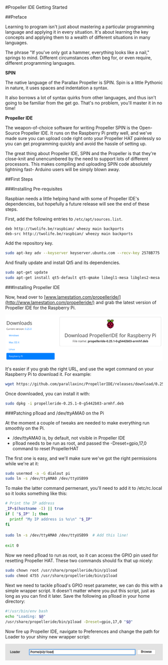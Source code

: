 #Propeller IDE Getting Started

##Preface

Learning to program isn't just about mastering a particular programming language
and applying it in every situation. It's about learning the key concepts
and applying them to a wealth of different situations in many languages.

The phrase "If you've only got a hammer, everything looks like a nail," springs to mind.
Different circumstances often beg for, or even require, different programming languages.

**SPIN**

The native language of the Parallax Propeller is SPIN. Spin is a little Pythonic in nature, 
it uses spaces and indentation a syntax.

It also borrows a lot of syntax quirks from other languages, and thus isn't going to be
familiar from the get go. That's no problem, you'll master it in no time!

**Propeller IDE**

The weapon-of-choice software for writing Propeller SPIN is the Open-Source Propeller IDE.
It runs on the Raspberry Pi pretty well, and we've made sure you can upload code right onto
your Propeller HAT painlessly so you can get programming quickly and avoid the hassle of setting up.

The great thing about Propeller IDE, SPIN and the Propeller is that they're close-knit and
unencumbered by the need to support lots of different processors. This makes compiling and uploading
SPIN code absolutely lightning fast- Arduino users will be simply blown away.

##First Steps

###Installing Pre-requisites

Raspbian needs a little helping hand with some of Propeller IDE's dependencies, but hopefully a future
release will see the end of these steps.

First, add the following entries to `/etc/apt/sources.list`.

```
deb http://twolife.be/raspbian/ wheezy main backports
deb-src http://twolife.be/raspbian/ wheezy main backports
```

Add the repository key.

```bash
sudo apt-key adv --keyserver keyserver.ubuntu.com --recv-key 2578B775
```

And finally update and install Qt5 and its dependencies.

```bash
sudo apt-get update
sudo apt-get install qt5-default qt5-qmake libegl1-mesa libgles2-mesa
```

###Installing Propeller IDE

Now, head over to [www.lamestation.com/propelleride/](http://www.lamestation.com/propelleride/) and grab the latest 
version of Propeller IDE for the Raspberry Pi.

![Propeller IDE download](images/propeller-ide-download.png)

It's easier if you grab the right URL, and use the wget command on your 
Raspberry Pi to download it. For example:

```bash
wget https://github.com/parallaxinc/PropellerIDE/releases/download/0.25.1/propelleride-0.25.1-0-g5442b03-armhf.deb
```

Once downloaded, you can install it with:

```bash
sudo dpkg -i propelleride-0.25.1-0-g5442b03-armhf.deb
```

###Patching p1load and /dev/ttyAMA0 on the Pi

At the moment a couple of tweaks are needed to make everything run smoothly on the Pi. 

* /dev/ttyAMA0 is, by default, not visible in Propeller IDE
* p1load needs to be run as root, and passed the -Dreset=gpio,17,0 command to reset PropellerHAT

The first one is easy, and we'll make sure we've got the right permissions while we're at it:

```bash
sudo usermod -a -G dialout pi
sudo ln -s /dev/ttyAMA0 /dev/ttyUSB99
```

To make the latter command permenant, you'll need to add it to /etc/rc.local so it looks something like this:

```bash
# Print the IP address
_IP=$(hostname -I) || true
if [ "$_IP" ]; then
  printf "My IP address is %s\n" "$_IP"
fi

sudo ln -s /dev/ttyAMA0 /dev/ttyUSB99  # Add this line!

exit 0
```

Now we need p1load to run as root, so it can access the GPIO pin used for resetting Propeller HAT. These two commands should fix that up nicely:

```bash
sudo chown root /usr/share/propelleride/bin/p1load
sudo chmod 4755 /usr/share/propelleride/bin/p1load
```

Next we need to tackle p1load's GPIO reset parameter, we can do this with a simple wrapper script. It doesn't matter where you put this script, just as long as you can find it later. Save the following as p1load in your home directory:

```bash
#!/usr/bin/env bash
echo "Loading: $@"
/usr/share/propelleride/bin/p1load -Dreset=gpio,17,0 "$@"
```

Now fire up Propeller IDE, navigate to Preferences and change the path for Loader to your shiny new wrapper script:

![Propeller IDE loader path](images/propeller-ide-loader-path.png)


